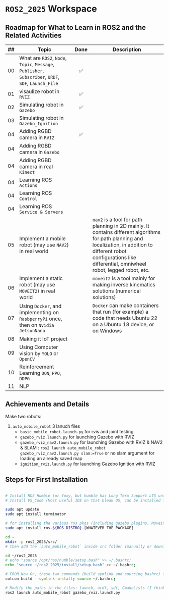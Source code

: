 # `ROS2_2025` Workspace

## Roadmap for What to Learn in ROS2 and the Related Activities

| ## | Topic                                                                                                 | Done | Description |
|----|-------------------------------------------------------------------------------------------------------|:----:|-------------|
| 00 | What are `ROS2`, `Node`, `Topic`, `Message`, `Publisher`, `Subscriber`, `URDF`, `SDF`, `Launch_File`  |  ✅  |             |
| 01 | visaulize robot in `RVIZ`                                                                             |  ✅  |             |
| 02 | Simulating robot in `Gazebo`                                                                          |  ✅  |             |
| 03 | Simulating robot in `Gazebo_Ignition`                                                                 |      |             |
| 04 | Adding RGBD camera in `RVIZ`                                                                          |  ✅  |             |
| 04 | Adding RGBD camera in `Gazebo`                                                                        |      |             |
| 04 | Adding RGBD camera in real `Kinect`                                                                   |      |             |
| 04 | Learning ROS `Actions`                                                                                |      |             |
| 04 | Learning ROS `Control`                                                                                |      |             |
| 04 | Learning ROS `Service & Servers`                                                                      |      |             |
| 05 | Implement a mobile robot (may use `NAV2`) in real world                                               |      | `nav2` is a tool for path planning in 2D mainly. It contains different algorithms for path planning and localization, in addition to different robot configurations like differential, omniwheel robot, legged robot, etc. |
| 06 | Implement a static robot (may use `MOVEIT2`) in real world                                            |      | `moveit2` is a tool mainly for making inverse kinematics solutions (numerical solutions) |
| 07 | Using `Docker`, and implementing on `RasbperryPi` once, then on `Nvidia JetsonNano`                   |      | `Docker` can make containers that run (for example) a code that needs Ubuntu 22 on a Ubuntu 18 device, or on Windows          |
| 08 | Making it IoT project                                                                                 |      |             |
| 09 | Using Computer vision by `YOLO` or `OpenCV`                                                           |      |             |
| 10 | Reinforcement Learning `DQN`, `PPO`, `DDPG`                                                           |      |             |
| 11 | NLP                                                                                                   |      |             |

## Achievements and Details

Make two robots:

 1. `auto_mobile_robot`
    3 lanuch files
       - `basic_mobile_robot.launch.py`    for rvis and joint testing
       - `gazebo_rviz.launch.py`           for launching Gazebo with RVIZ
       - `gazebo_rviz_nav2.launch.py`      for launching Gazebo with RVIZ & NAV2 & SLAM : `ros2 launch auto_mobile_robot gazebo_rviz_nav2.launch.py slam:=True` or no slam argument for loading an already saved map
       - `ignition_rviz.launch.py`         for launching Gazebo Ignition with RVIZ

## Steps for First Installation

```bash

# Install ROS Humble (or foxy, but humble has Long Term Support LTS until 2027)
# Install VS_Code (Most useful IDE on that bleak OS, can be installed from snap store)

sudo apt update
sudo apt install terminator

# for installing the various ros pkgs (including gazebo plugins, Moveit2, Nav2, ...etc):
sudo apt install ros-${ROS_DISTRO}-[WHATEVER THE PACKAGE]

cd ~
mkdir -p ros2_2025/src/
# then add the `auto_mobile_robot` inside src folder (manually or download it)

cd ~/ros2_2025
# echo "source /opt/ros/humble/setup.bash" >> ~/.bashrc;
echo "source ~/ros2_2025/install/setup.bash" >> ~/.bashrc;

# FROM Now On, these two commands (build_symlink and sourcing_bashrc) shall be used together (use --symlink-install makes rebuilding unnecessary if a script file was modified)
colcon build --symlink-install; source ~/.bashrc;  

# Modify the paths in the files: launch, urdf, sdf, CmakeLists (I think), etc
ros2 launch auto_mobile_robot gazebo_rviz.launch.py

```
